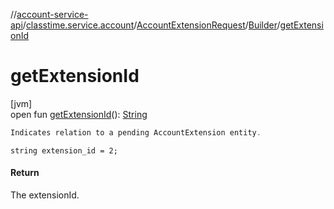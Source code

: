 //[account-service-api](../../../../index.md)/[classtime.service.account](../../index.md)/[AccountExtensionRequest](../index.md)/[Builder](index.md)/[getExtensionId](get-extension-id.md)

# getExtensionId

[jvm]\
open fun [getExtensionId](get-extension-id.md)(): [String](https://docs.oracle.com/javase/8/docs/api/java/lang/String.html)

```kotlin
Indicates relation to a pending AccountExtension entity. 

```
`string extension_id = 2;`

#### Return

The extensionId.
